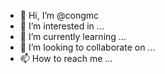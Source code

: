 - 👋 Hi, I’m @congmc
- 👀 I’m interested in ...
- 🌱 I’m currently learning ...
- 💞️ I’m looking to collaborate on ...
- 📫 How to reach me ...

<!---
congmc/congmc is a ✨ special ✨ repository because its `README.md` (this file) appears on your GitHub profile.
You can click the Preview link to take a look at your changes.
--->
